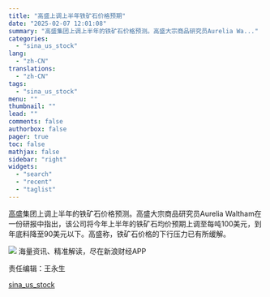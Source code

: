 ```yaml
---
title: "高盛上调上半年铁矿石价格预期"
date: "2025-02-07 12:01:08"
summary: "高盛集团上调上半年的铁矿石价格预测。高盛大宗商品研究员Aurelia Wa..."
categories:
  - "sina_us_stock"
lang:
  - "zh-CN"
translations:
  - "zh-CN"
tags:
  - "sina_us_stock"
menu: ""
thumbnail: ""
lead: ""
comments: false
authorbox: false
pager: true
toc: false
mathjax: false
sidebar: "right"
widgets:
  - "search"
  - "recent"
  - "taglist"
---
```


[高盛](https://stock.finance.sina.com.cn/usstock/quotes/GS.html)集团上调上半年的铁矿石价格预测。高盛大宗商品研究员Aurelia Waltham在一份研报中指出，该公司将今年上半年的铁矿石均价预期上调至每吨100美元，到年底料降至90美元以下。高盛称，铁矿石价格的下行压力已有所缓解。












![](//n.sinaimg.cn/finance/cece9e13/20240627/655959900_20240627.png)
海量资讯、精准解读，尽在新浪财经APP



责任编辑：王永生

[sina_us_stock](https://finance.sina.com.cn/stock/usstock/c/2025-02-07/doc-ineirsef3380369.shtml)
